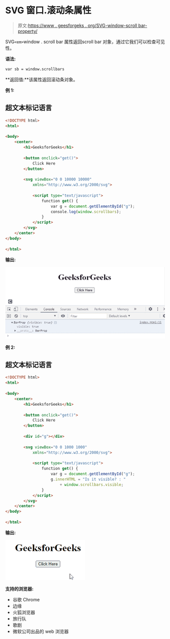 # SVG 窗口.滚动条属性

> 原文:[https://www . geesforgeks . org/SVG-window-scroll bar-property/](https://www.geeksforgeeks.org/svg-window-scrollbars-property/)

SVG`<em>`window . scroll bar 属性返回scroll bar 对象，通过它我们可以检查可见性。

**语法:**

```html
var sb = window.scrollbars

```

**返回值:**该属性返回滚动条对象。

**例 1:**

## 超文本标记语言

```html
<!DOCTYPE html>
<html>

<body>
    <center>
        <h1>GeeksforGeeks</h1>

        <button onclick="get()">
            Click Here
        </button>

        <svg viewBox="0 0 10000 10000" 
            xmlns="http://www.w3.org/2000/svg">

            <script type="text/javascript">
                function get() {
                    var g = document.getElementById("g");
                    console.log(window.scrollbars);
                }
            </script>
        </svg>
    </center>
</body>

</html>
```

**输出:**

![](img/8f206ff733c922eff2ea7e54aea558d2.png)

**例 2:**

## 超文本标记语言

```html
<!DOCTYPE html>
<html>

<body>
    <center>
        <h1>GeeksforGeeks</h1>

        <button onclick="get()">
            Click Here 
        </button>

        <div id="g"></div>

        <svg viewBox="0 0 1000 1000" 
            xmlns="http://www.w3.org/2000/svg">

            <script type="text/javascript">
                function get() {
                    var g = document.getElementById("g");
                    g.innerHTML = "Is it visible? : "
                        + window.scrollbars.visible;
                }
            </script>
        </svg>
    </center>
</body>

</html>
```

**输出:**

![](img/b334c668db92109e2c9a11e4f4a695e1.png)

**支持的浏览器:**

*   谷歌 Chrome
*   边缘
*   火狐浏览器
*   旅行队
*   歌剧
*   微软公司出品的 web 浏览器
